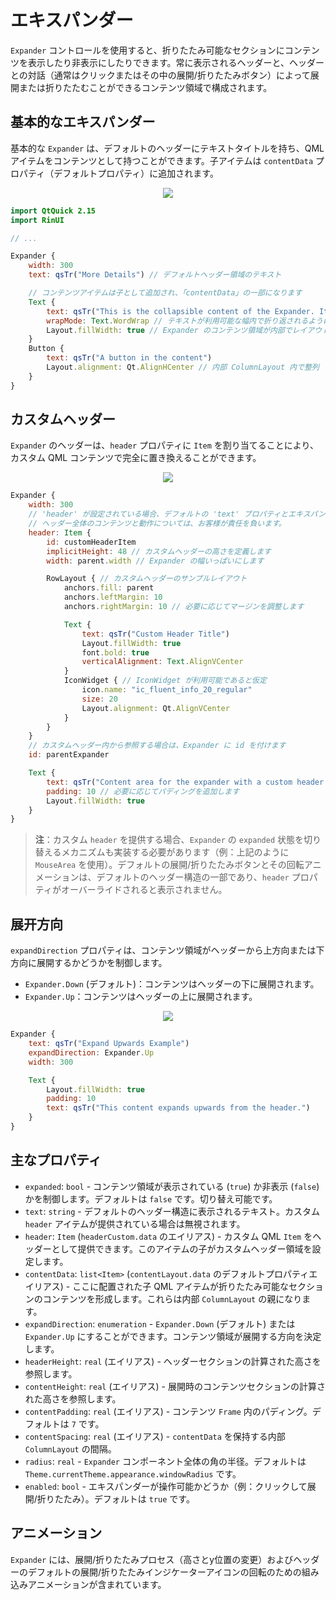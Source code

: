 # エキスパンダー

`Expander` コントロールを使用すると、折りたたみ可能なセクションにコンテンツを表示したり非表示にしたりできます。常に表示されるヘッダーと、ヘッダーとの対話（通常はクリックまたはその中の展開/折りたたみボタン）によって展開または折りたたむことができるコンテンツ領域で構成されます。

## 基本的なエキスパンダー

基本的な `Expander` は、デフォルトのヘッダーにテキストタイトルを持ち、QML アイテムをコンテンツとして持つことができます。子アイテムは `contentData` プロパティ（デフォルトプロパティ）に追加されます。

<div align="center">
  <img src="/assets/images/Layout/Expander/expander-basic.png"> <!-- Placeholder: 画像パスは確認または作成が必要です -->
</div>

```qml
import QtQuick 2.15
import RinUI

// ...

Expander {
    width: 300
    text: qsTr("More Details") // デフォルトヘッダー領域のテキスト

    // コンテンツアイテムは子として追加され、「contentData」の一部になります
    Text {
        text: qsTr("This is the collapsible content of the Expander. It can contain various QML items arranged in a column.")
        wrapMode: Text.WordWrap // テキストが利用可能な幅内で折り返されるようにします
        Layout.fillWidth: true // Expander のコンテンツ領域が内部でレイアウトを使用する場合 (実際には ColumnLayout を使用します)
    }
    Button {
        text: qsTr("A button in the content")
        Layout.alignment: Qt.AlignHCenter // 内部 ColumnLayout 内で整列
    }
}
```

## カスタムヘッダー

`Expander` のヘッダーは、`header` プロパティに `Item` を割り当てることにより、カスタム QML コンテンツで完全に置き換えることができます。

<div align="center">
  <img src="/assets/images/Layout/Expander/expander-custom-header.png"> <!-- Placeholder: 画像パスは確認または作成が必要です -->
</div>

```qml
Expander {
    width: 300
    // 'header' が設定されている場合、デフォルトの 'text' プロパティとエキスパンダーアイコンは表示されません。
    // ヘッダー全体のコンテンツと動作については、お客様が責任を負います。
    header: Item {
        id: customHeaderItem
        implicitHeight: 48 // カスタムヘッダーの高さを定義します
        width: parent.width // Expander の幅いっぱいにします

        RowLayout { // カスタムヘッダーのサンプルレイアウト
            anchors.fill: parent
            anchors.leftMargin: 10
            anchors.rightMargin: 10 // 必要に応じてマージンを調整します

            Text {
                text: qsTr("Custom Header Title")
                Layout.fillWidth: true
                font.bold: true
                verticalAlignment: Text.AlignVCenter
            }
            IconWidget { // IconWidget が利用可能であると仮定
                icon.name: "ic_fluent_info_20_regular"
                size: 20
                Layout.alignment: Qt.AlignVCenter
            }
        }
    }
    // カスタムヘッダー内から参照する場合は、Expander に id を付けます
    id: parentExpander 

    Text {
        text: qsTr("Content area for the expander with a custom header.")
        padding: 10 // 必要に応じてパディングを追加します
        Layout.fillWidth: true
    }
}
```
> **注**：カスタム `header` を提供する場合、`Expander` の `expanded` 状態を切り替えるメカニズムも実装する必要があります（例：上記のように `MouseArea` を使用）。デフォルトの展開/折りたたみボタンとその回転アニメーションは、デフォルトのヘッダー構造の一部であり、`header` プロパティがオーバーライドされると表示されません。

## 展开方向

`expandDirection` プロパティは、コンテンツ領域がヘッダーから上方向または下方向に展開するかどうかを制御します。

*   `Expander.Down` (デフォルト)：コンテンツはヘッダーの下に展開されます。
*   `Expander.Up`：コンテンツはヘッダーの上に展開されます。

<div align="center">
  <img src="/assets/images/Layout/Expander/expander-direction.png"> <!-- Placeholder: 画像パスは確認または作成が必要です -->
</div>

```qml
Expander {
    text: qsTr("Expand Upwards Example")
    expandDirection: Expander.Up
    width: 300

    Text {
        Layout.fillWidth: true
        padding: 10
        text: qsTr("This content expands upwards from the header.")
    }
}
```

## 主なプロパティ

*   `expanded`: `bool` - コンテンツ領域が表示されている (`true`) か非表示 (`false`) かを制御します。デフォルトは `false` です。切り替え可能です。
*   `text`: `string` - デフォルトのヘッダー構造に表示されるテキスト。カスタム `header` アイテムが提供されている場合は無視されます。
*   `header`: `Item` (`headerCustom.data` のエイリアス) - カスタム QML `Item` をヘッダーとして提供できます。このアイテムの子がカスタムヘッダー領域を設定します。
*   `contentData`: `list<Item>` (`contentLayout.data` のデフォルトプロパティエイリアス) - ここに配置された子 QML アイテムが折りたたみ可能なセクションのコンテンツを形成します。これらは内部 `ColumnLayout` の親になります。
*   `expandDirection`: `enumeration` - `Expander.Down` (デフォルト) または `Expander.Up` にすることができます。コンテンツ領域が展開する方向を決定します。
*   `headerHeight`: `real` (エイリアス) - ヘッダーセクションの計算された高さを参照します。
*   `contentHeight`: `real` (エイリアス) - 展開時のコンテンツセクションの計算された高さを参照します。
*   `contentPadding`: `real` (エイリアス) - コンテンツ `Frame` 内のパディング。デフォルトは `7` です。
*   `contentSpacing`: `real` (エイリアス) - `contentData` を保持する内部 `ColumnLayout` の間隔。
*   `radius`: `real` - `Expander` コンポーネント全体の角の半径。デフォルトは `Theme.currentTheme.appearance.windowRadius` です。
*   `enabled`: `bool` - エキスパンダーが操作可能かどうか（例：クリックして展開/折りたたみ）。デフォルトは `true` です。

## アニメーション

`Expander` には、展開/折りたたみプロセス（高さとy位置の変更）およびヘッダーのデフォルトの展開/折りたたみインジケーターアイコンの回転のための組み込みアニメーションが含まれています。
```
